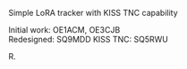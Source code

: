 Simple LoRA tracker with KISS TNC capability

Initial work: OE1ACM, OE3CJB<br>
Redesigned: SQ9MDD
KISS TNC: SQ5RWU

R.
